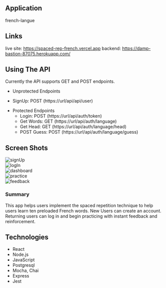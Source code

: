 ## Application
french-langue

## Links
live site: https://spaced-rep-french.vercel.app
backend: https://damp-bastion-87075.herokuapp.com/

## Using The API
Currently the API supports GET and POST endpoints.

- Unprotected Endpoints<br />
+ SignUp: POST (https://url/api/api/user)<br />

- Protected Endpoints<br />
    + Login: POST (https://url/api/auth/token)<br />
    + Get Words: GET (https://url/api/auth/language)<br />
    + Get Head: GET (https://url/api/auth/language/head)<br />
    + POST Guess: POST (https://url/api/auth/language/guess)<br />

## Screen Shots
![signUp](images/signUp.png)<br />
![logIn](images/logIn.png)<br />
![dashboard](images/dashboard.png)<br />
![practice](images/practice.png)<br />
![feedback](images/feedback.png)<br />

### Summary
This app helps users implement the spaced repetition technique to help users learn ten preloaded French words.
New Users can create an account. Returning users can log in and begin practicing with instant feedback and
reinforcement.

## Technologies
  - React
  - Node.js
  - JavaScript
  - Postgresql 
  - Mocha, Chai
  - Express
  - Jest

